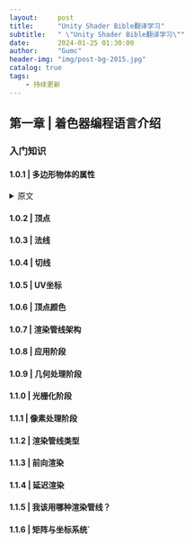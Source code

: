 ```yaml
---
layout:     post
title:      "Unity Shader Bible翻译学习"
subtitle:   " \"Unity Shader Bible翻译学习\""
date:       2024-01-25 01:30:00
author:     "Gumc"
header-img: "img/post-bg-2015.jpg"
catalog: true
tags:
    - 持续更新
---
```

## **第一章 | 着色器编程语言介绍**

### **入门知识**

#### 1.0.1 | 多边形物体的属性

<details>
  <summary>原文</summary>
Years ago, when I was just starting my studies about shaders in Unity, it was challenging to understand much of the content I found in the books for several factors. I still remember that day of studies, wishing to understand the operation of the semantics POSITION[n]; however, when I managed to find its definition, I found the following statement:

Vertex position in object-space.
At that moment, I asked myself, what is the vertex position in object-space? Then I understood that there was previous information that I had to know before starting to read about this subject.

In my experience, I have been able to identify at least four fundamental areas that facilitate the understanding of shaders and their structure, such as properties of a polygonal object, the structure of a render pipeline, matrices, and coordinate systems.

1.0.1 | Properties of a polygonal object.
The word polygon comes from Greek and is composed of poly (many) and gnow (angles). By definition, a polygon refers to a closed plane figure bounded by line segments.

Fig. 1.0.1a
A primitive is a three-dimensional geometric object formed by polygons and is used as a predefined object in different development software. Within Unity, Maya or Blender, we can find other primitives. The most common are: Spheres, Boxes, Quads, Cylinders and Capsules. These objects are different in shape but have similar properties; all have vertices, tangents, normals, UV coordinates and color, which are stored within a data type called “mesh”.

We can access all these properties independently within a shader and keep them in vectors (e.g. float4 pos: POSITION [n]). It is beneficial because we can modify their values and thus generate exciting effects. To understand this concept much better, we will give a small definition of the properties of a polygonal object.
</details>

#### 1.0.2 | 顶点

#### 1.0.3 | 法线
#### 1.0.4 | 切线
#### 1.0.5 | UV坐标
#### 1.0.6 | 顶点颜色
#### 1.0.7 | 渲染管线架构
#### 1.0.8 | 应用阶段
#### 1.0.9 | 几何处理阶段
#### 1.1.0 | 光栅化阶段
#### 1.1.1 | 像素处理阶段
#### 1.1.2 | 渲染管线类型
#### 1.1.3 | 前向渲染
#### 1.1.4 | 延迟渲染
#### 1.1.5 | 我该用哪种渲染管线？
#### 1.1.6 | 矩阵与坐标系统`
